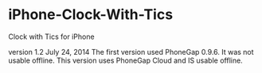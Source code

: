 iPhone-Clock-With-Tics
======================

Clock with Tics for iPhone

version 1.2 July 24, 2014
The first version used PhoneGap 0.9.6. It was not usable offline.
This version uses PhoneGap Cloud and IS usable offline.
